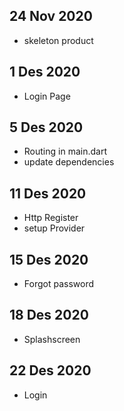 ## 24 Nov 2020
- skeleton product
## 1 Des 2020
- Login Page

## 5 Des 2020
- Routing in main.dart
- update dependencies

## 11 Des 2020
- Http Register
- setup Provider

## 15 Des 2020
- Forgot password

## 18 Des 2020
- Splashscreen

## 22 Des 2020 
- Login
